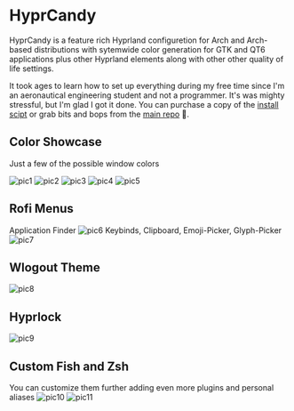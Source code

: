 # HyprCandy
HyprCandy is a feature rich Hyprland configuretion for Arch and Arch-based distributions with sytemwide color generation for GTK and QT6 applications plus other Hyprland elements along with other other quality of life settings.

It took ages to learn how to set up everything during my free time since I'm an aeronautical engineering student and not a programmer. It's was mighty stressful, but I'm glad I got it done. You can purchase a copy of the [install scipt](https://mirukai.gumroad.com/l/cxsyj) or grab bits and bops from the [main repo](https://github.com/HyprCandy/Hyprcandy.git) 🙂.

## Color Showcase
Just a few of the possible window colors

![pic1](https://github.com/user-attachments/assets/04696f79-2c34-4210-ba93-1c4643f021b5) 
![pic2](https://github.com/user-attachments/assets/f6b63f5d-b658-4707-830b-bc7a7136ea61)
![pic3](https://github.com/user-attachments/assets/eb01c726-19a6-4cc1-831a-f956534c047f)
![pic4](https://github.com/user-attachments/assets/77945628-35e1-4ff5-8830-3ac1e826eba4)
![pic5](https://github.com/user-attachments/assets/7115b29d-f716-4888-8ca0-414f93ca7b62)

## Rofi Menus
Application Finder
![pic6](https://github.com/user-attachments/assets/97acb3b4-1551-4fcb-bff1-8467a23df02b)
Keybinds, Clipboard, Emoji-Picker, Glyph-Picker
![pic7](https://github.com/user-attachments/assets/f35f1a64-ff36-4e9c-b077-e6e1a87fd30d)

## Wlogout Theme
![pic8](https://github.com/user-attachments/assets/bb6ffe6f-5e4f-4d5b-8afd-e0a7124fee16)

## Hyprlock
![pic9](https://github.com/user-attachments/assets/321a7b75-f395-4438-9c20-9167b8358761)

## Custom Fish and Zsh
You can customize them further adding even more plugins and personal aliases
![pic10](https://github.com/user-attachments/assets/73d1606f-dfe6-4fad-8507-d326185d9fd2)
![pic11](https://github.com/user-attachments/assets/13e9b676-c436-4bdb-ad3d-9a421b9052a2)
